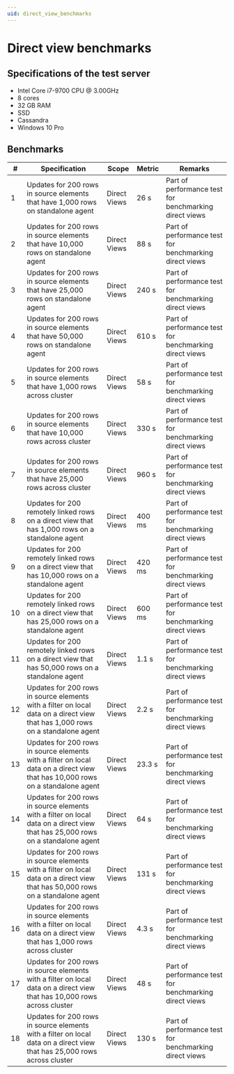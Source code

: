 ```yaml
---
uid: direct_view_benchmarks
---
```


# Direct view benchmarks

## Specifications of the test server

- Intel Core i7-9700 CPU @ 3.00GHz
- 8 cores
- 32 GB RAM
- SSD
- Cassandra
- Windows 10 Pro

## Benchmarks

| \# | Specification | Scope | Metric | Remarks |
| -- | ------------- | ----- | ------ | ------- |
| 1 | Updates for 200 rows in source elements that have 1,000 rows on standalone agent | Direct Views | 26 s | Part of performance test for benchmarking direct views |
| 2 | Updates for 200 rows in source elements that have 10,000 rows on standalone agent | Direct Views | 88 s | Part of performance test for benchmarking direct views |
| 3 | Updates for 200 rows in source elements that have 25,000 rows on standalone agent | Direct Views | 240 s | Part of performance test for benchmarking direct views |
| 4 | Updates for 200 rows in source elements that have 50,000 rows on standalone agent | Direct Views | 610 s | Part of performance test for benchmarking direct views |
| 5 | Updates for 200 rows in source elements that have 1,000 rows across cluster | Direct Views | 58 s | Part of performance test for benchmarking direct views |
| 6 | Updates for 200 rows in source elements that have 10,000 rows across cluster | Direct Views | 330 s | Part of performance test for benchmarking direct views |
| 7 | Updates for 200 rows in source elements that have 25,000 rows across cluster | Direct Views | 960 s | Part of performance test for benchmarking direct views |
| 8 | Updates for 200 remotely linked rows on a direct view that has 1,000 rows on a standalone agent | Direct Views | 400 ms | Part of performance test for benchmarking direct views |
| 9 | Updates for 200 remotely linked rows on a direct view that has 10,000 rows on a standalone agent | Direct Views | 420 ms | Part of performance test for benchmarking direct views |
| 10 | Updates for 200 remotely linked rows on a direct view that has 25,000 rows on a standalone agent | Direct Views | 600 ms | Part of performance test for benchmarking direct views |
| 11 | Updates for 200 remotely linked rows on a direct view that has 50,000 rows on a standalone agent | Direct Views | 1.1 s | Part of performance test for benchmarking direct views |
| 12 | Updates for 200 rows in source elements with a filter on local data on a direct view that has 1,000 rows on a standalone agent | Direct Views | 2.2 s | Part of performance test for benchmarking direct views |
| 13 | Updates for 200 rows in source elements with a filter on local data on a direct view that has 10,000 rows on a standalone agent | Direct Views | 23.3 s | Part of performance test for benchmarking direct views |
| 14 | Updates for 200 rows in source elements with a filter on local data on a direct view that has 25,000 rows on a standalone agent | Direct Views | 64 s | Part of performance test for benchmarking direct views |
| 15 | Updates for 200 rows in source elements with a filter on local data on a direct view that has 50,000 rows on a standalone agent | Direct Views | 131 s | Part of performance test for benchmarking direct views |
| 16 | Updates for 200 rows in source elements with a filter on local data on a direct view that has 1,000 rows across cluster | Direct Views | 4.3 s | Part of performance test for benchmarking direct views |
| 17 | Updates for 200 rows in source elements with a filter on local data on a direct view that has 10,000 rows across cluster | Direct Views | 48 s | Part of performance test for benchmarking direct views |
| 18 | Updates for 200 rows in source elements with a filter on local data on a direct view that has 25,000 rows across cluster | Direct Views | 130 s | Part of performance test for benchmarking direct views |
